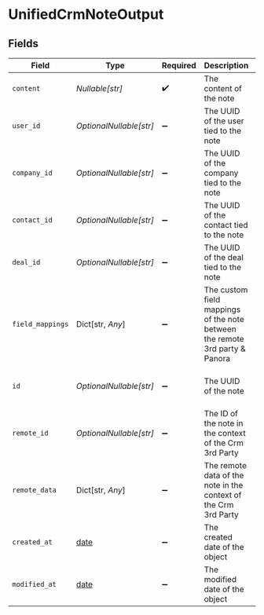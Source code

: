 # UnifiedCrmNoteOutput


## Fields

| Field                                                                       | Type                                                                        | Required                                                                    | Description                                                                 | Example                                                                     |
| --------------------------------------------------------------------------- | --------------------------------------------------------------------------- | --------------------------------------------------------------------------- | --------------------------------------------------------------------------- | --------------------------------------------------------------------------- |
| `content`                                                                   | *Nullable[str]*                                                             | :heavy_check_mark:                                                          | The content of the note                                                     | My notes taken during the meeting                                           |
| `user_id`                                                                   | *OptionalNullable[str]*                                                     | :heavy_minus_sign:                                                          | The UUID of the user tied to the note                                       | 801f9ede-c698-4e66-a7fc-48d19eebaa4f                                        |
| `company_id`                                                                | *OptionalNullable[str]*                                                     | :heavy_minus_sign:                                                          | The UUID of the company tied to the note                                    | 801f9ede-c698-4e66-a7fc-48d19eebaa4f                                        |
| `contact_id`                                                                | *OptionalNullable[str]*                                                     | :heavy_minus_sign:                                                          | The UUID of the contact tied to the note                                    | 801f9ede-c698-4e66-a7fc-48d19eebaa4f                                        |
| `deal_id`                                                                   | *OptionalNullable[str]*                                                     | :heavy_minus_sign:                                                          | The UUID of the deal tied to the note                                       | 801f9ede-c698-4e66-a7fc-48d19eebaa4f                                        |
| `field_mappings`                                                            | Dict[str, *Any*]                                                            | :heavy_minus_sign:                                                          | The custom field mappings of the note between the remote 3rd party & Panora | {<br/>"fav_dish": "broccoli",<br/>"fav_color": "red"<br/>}                  |
| `id`                                                                        | *OptionalNullable[str]*                                                     | :heavy_minus_sign:                                                          | The UUID of the note                                                        | 801f9ede-c698-4e66-a7fc-48d19eebaa4f                                        |
| `remote_id`                                                                 | *OptionalNullable[str]*                                                     | :heavy_minus_sign:                                                          | The ID of the note in the context of the Crm 3rd Party                      | id_1                                                                        |
| `remote_data`                                                               | Dict[str, *Any*]                                                            | :heavy_minus_sign:                                                          | The remote data of the note in the context of the Crm 3rd Party             | {<br/>"fav_dish": "broccoli",<br/>"fav_color": "red"<br/>}                  |
| `created_at`                                                                | [date](https://docs.python.org/3/library/datetime.html#date-objects)        | :heavy_minus_sign:                                                          | The created date of the object                                              | 2024-10-01T12:00:00Z                                                        |
| `modified_at`                                                               | [date](https://docs.python.org/3/library/datetime.html#date-objects)        | :heavy_minus_sign:                                                          | The modified date of the object                                             | 2024-10-01T12:00:00Z                                                        |